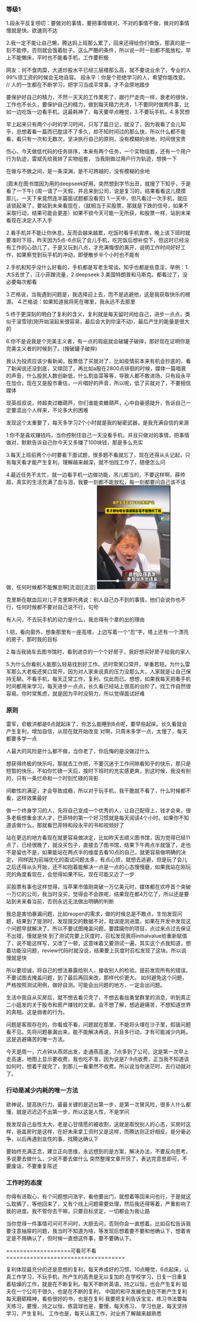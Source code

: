 

### 等级1
1.段永平反复唠叨：要做对的事情，要把事情做对，不对的事情不做，做对的事情慢就是快。欲速则不达

2.我一定不能让自己懒，腾达妈上班那么累了，回来还得给你们做饭，那真的是一刻不能停，否则就会饿着肚子。这么严酷的条件，所以说一时一刻都不能放松，早上不能懒床，平时也不能看手机，工作要积极


网友：何不食肉糜，大道炒股水平已经三层楼那么高，就不要说业余了，专业的人99%领工资的时候会无地自容。
段永平：你是个拒绝学习的人，希望你能改变。
// 人的一生都在不断学习，把学习当成平常事，才不会原地踏步

要保护好自己的精力，不然一天天的工作累死了，跟行尸走肉一样，衰老的很快，工作也不长久，要保护自己的精力，做到每天精力充沛，1.不要同时做两件事，比如一边吃饭一边看手机，这最耗神了，每天要早点睡觉，3.不要玩手机，4.多冥想

早上起来只有两个小时的学习时间，只写了篇日记，就没了，因为我看了会儿知乎，总想着看一篇而已耽误不了多久，却不知时间过的那么快，所以什么都不能看，看只有一次和无数次，坚决执行自己的原则，没有模糊的余地，时间很宝贵



伤心，今天做低代码的任务排序，本来有两个任务，一个实物组套，还有一个用户行为轨迹，雷斌先给我排了实物组套，
当我刚做过用户行为轨迹，想换一下

在做与不做之间，是一条深渊，是不可跨越的，没有模糊的余地

(周末在图书馆因为用的deepseek好用，突然想到字节出丑，就搜了下知乎，于是看了一下午)
(周一请了一天假，并且来到公司，说是复习的，结果看看这儿摸摸那儿，一天下来竟然连半篇面试题都没看完)
1.一天中，但凡看过一次手机，就应该锁起来了，要站到未来看现在，（就相当于买股票，那就是下跌的信号，如果不采取行动，结果可能会更差）如果不锁今天可能一无所获，和股票一样，站到未来看现在决定入不入手

2.看手机并不能让你休息，反而会越来越累，吃饭时看手机胃疼，晚上该下班时就要准时下班，昨天因为5点-6点玩了会儿手机，吃完饭后想补偿下，但这时已经没有工作的心劲儿了，于是又玩到八点，才充满悔恨的离开，说明工作时间好好工作，如果察觉到玩手机的冲动，即便散步半个小时也不能有

2.手机和知乎没什么好看的，手机都是写老生常谈，知乎也都是些意淫，举例：1.大S去世了，汪小菲蹭流量，2.deepseek  3.美国特朗普和马斯克。都看过了，没必要每次都看

3.芒格说，当我遇到问题是，我选择迎上去，而不是逃避他，这是我获取快乐的根源。
4.芒格说：如果知道我将死在哪里，我永远不去那里

5.终于更深刻的明白了复利的含义，复利就是每天留时间给自己，进步一点点，类似于滚雪球(刚开始滚起来很容易，最后会大到你滚不动)，最后产生的能量是很大的

6.你不是说我是个完美主义者，有一点的瑕疵就会破罐子破摔，那好现在证明你是完美主义者的时候到了。(搜破罐子破摔)


我认为投资应该少看新闻，股票低了买就对了，比如疫情前本来有机会抄底的，看了新闻说还没到底，又赎回了，再比如a股在2800点徘徊的时候，媒体一篇唱衰的声音，什么股民人数创新低，什么割韭菜等等，导致人都不敢进场，只有段永平在加仓，现在又是股市重估，一片唱好的声音，所以呢，低了买就对了，不要相信媒体

现英叔叔说，帅超卖过糖葫芦，你们谁能卖糖葫芦，心中自豪感陡升，告诉自己一定要混出个人样来，不论多大的困难


发现这个太重要了，每天多学习2个小时就是我的秘密武器，是我充满自信的来源

1.你不是喜欢赚钱吗，当你控制住自己一天没看手机，并且只做对的事情，把事情做对，默默告诉自己你今天又多赚了100块钱，那是多么充实



3.每天上班前两个小时要看下面试题，很多题不看就忘了，现在还得从头记起，只有每天看才能产生复利，理解越来越深，就不怕找工作了，随便怎么问

4.最近任务不太忙，就一边看手机一边做功能，吊儿郎当的，不要这样啊，薛帅超，真实的生活充满了血与泪，我要一刻都不能放松，每一刻都要问自己该不该做，任何时候都不能懈怠啊[流泪][流泪]
<img src="assets/image-4.png"  width='200px' />

克里斯在献血后对儿子克里斯托弗说：别人自己办不到的事情，他们会说你也不行，任何时候都不要对自己说不行，句号

有人问，不去玩手机的动力是什么，我总得有个拿的出的理由

1.韧，看向窗外，想象那里有一座高塔，上边写着一个“忍”字，塔上还有一个漂亮的房子，那时我的目标

2.每当我骑车去图书馆时，看到进京的一个个好房子，我好想买好房子给我的家人





5.为什么你看别人能那么轻易找到好工作。还时常笑口常开，举重若轻。为什么雷军那么大老板还笑口常开，因为对人家来说真的压力没那么大，人家就是让自己保持无聊。不看手机，每天正常工作，复利，仅此而已。想想，如果我每天把看手机时间都用来学习，每天进步一点点，长久看已经站上很高的台阶了。找工作自然很容易。你时常焦虑，就是因为平时没努力，所以觉得面试好难


### 原则
雷军，俞敏洪都是6点就起床了，你怎么能睡到8点呢，要早些起床。长久看就会产生复利，增加自信，从现在就开始改变
对啊，只周末多学一点，太慢了，每天都要多学一点


人最大的风险是什么都不做，当你老了，你后悔的是没做过什么

想获得终极的快乐吗，那就去工作把，不要沉迷于工作间隙看知乎的快乐，那只是短暂的快乐，不如你忙碌一天后，按时下班时的充实感更爽，到这时候，我没有别的，只有一条烂命和一个时刻忙碌的背影

间歇性的满足，才会导致成瘾，所以对于玩手机，我干脆就不看了，什么时候都不看，这样效果最好


做一个终身学习的人，先将自己变成一个优秀的人，让自己配得上，钱才会来，很多老板想重金求人才，巴菲特的第一个好习惯就是每天阅读4个小时。如果你不知道该做什么，那就看巴菲特和段永平的书和视频好了

站在更远的地方看现在就更容易做决定，比如昨天去顺义图书馆，因为觉得已经11点了，已经很晚了，就没买包子，直接去了图书馆，结果下午两点半就饿了，走也不是留也不是，如果能站在两点半的维度去看10点的自己，就更容易做明确的决定，
同样因为前端优化的面试问题太多，有点心烦，就想去逃避，但是玩了会儿之后还得从头开始，还不如抱着能解决一点是一点的心态慢慢磨，如果我站在刚玩完的角度看现在，会觉得如果不玩，现在可能又近了一步

买股票有事也这样觉得，当苹果市值刚突破一万亿美元时，媒体都在欢呼首个突破一万亿的公司，我当时没买，觉得会不会跌呢，结果现在都4万亿了，所以还是要站到未来看当前，否则永远无法做出明确的判断


我总是害怕暴漏问题，比如reopen的需求，做的时候总是不敢点，生怕发现问题，结果到了提测时，发现提交的数据不对，耽误提测进度。如果在开发中发现这个问题早就解决了。所以不要试图掩盖问题，要蹂躏你的项目，点过来点过去保证不出错，慢就是快
到了测试完要上灰度时，召松发现我将initialvalue给重新赋值了，说不能这样写，又改了一顿，这意味着又要测试一遍，其实这个点我知道，想着功能没问题，review代码时就没说，结果要上灰度时召松发现了这块。所以说慢就是快

所以要坦诚，将自己的想法暴露给别人，接收别人的检验。提前发现所有的错误。不要试图去掩盖问题，到了最后再回来改，那样代价更大。
如何避免这个问题，严格按照测试用例，做好自测。可能会出问题的地方，一定会出问题。

生活中我自从买房后，就不想去看贝壳了，不想去看拙勇堂群里的消息，听到真正二小姐发的关于股市和房产赚钱的文章。会不想了解，想逃避痛苦，不想知道世界的真相。这是弱者的行为。

问题是客观存在的，你看或不看，问题就在那里，不能将头埋在沙子里，假装问题看不见。先将问题暴漏出来，能不能解决再说，并且多行动，才有可能减少内耗。这是逃避痛苦的唯一方法。

今天是周一，六点钟从燕郊出发，走通燕高速，7点多到了公司，这是第一次早上走高速，地图上显示要收费，我也吃不准，因为说是7-9点收费，正当我不知道该如何时，想着干就完了，到那儿一看果然不收费。所以说当你迷茫时，去行动就对了。



### 行动是减少内耗的唯一方法
欧神说，提高执行力，最最关键的是迈出第一步，是第一次冒风险，很多人什么都懂，就是迟迟迈不出第一步，所以这是人性，不是学问


我发现自己韭性太大，老是心甘情愿的被收割，这就是取悦别人的心态，买房时这样，爸盖房时是这样，在好未来拿工资时又是这样，而腾达则正好相反。是分毫必争，以后再遇到韭性的事，找腾达确认下


要始终充满正念，建立正向思维，永远想到的是方案，解决办法，不要反向思考。多说要去做什么，少说不要去做什么
突然整理文章开窍了，表达完意思即可，不要废话，不要重复陈述


### 工作时的态度
你得有进取心，有个问题想问浩宇，看他要出门，就想着等回来问也行，于是就这么耽搁了，等他回来了，又有个线上问题需要处理，然后我还得等着，严重影响了我的进度。我不管你去干嘛，只要目标坚定，一切都会为我让路

当你觉得一件事情可问可不问时，大胆去问，否则你会一直想着。比如召松告诉我要注意抽屉的问题，我当时不知道为啥，等发现后想着要不要和他确认下，想着肯定是不用确认了，但时候一直想这件事，要不要确认下。

===================可看可不看===================================

复利体现最充分的还是思想的复利，每天养成好的习惯，10点睡觉，6点起床，认真工作学习，不玩手机，所产生的高贵是无以复加的
在学校学习，日复一日重复着枯燥的工作，就是在不断复利。每天不断听英语，持之以恒，也会产生复利
姐夫在一个公司干很久，也是在不断的复利，
中国的和平发展也是在不断产生复利
每天磨砺精神，看些很好的书，也是在复利
我要把复利告诉宝宝，练习书法要每天练习，要慢，持之以恒，练篮球也是，要慢，每天练习，
学习也是，每天坚持学习，产生复利。
工作也是，每天认真工作，对业务了解越来越熟悉
